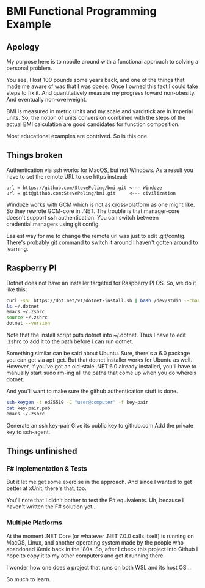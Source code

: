 # BMI Functional Programming Example

## Apology

My purpose here is to noodle around with a functional approach to solving a personal problem.

You see, I lost 100 pounds some years back, and one of the things that made me aware of was that I was obese. Once I owned this fact I could take steps to fix it. And quantitatively measure my progress toward non-obesity. And eventually non-overweight.

BMI is measured in metric units and my scale and yardstick are in Imperial units. So, the notion of units conversion combined with the steps of the actual BMI calculation are good candidates for function composition.

Most educational examples are contrived. So is this one.

## Things broken

Authentication via ssh works for MacOS, but not Windows. As a result you have to set the remote URL to use https instead:

```text
url = https://github.com/StevePoling/bmi.git <--- Windoze
url = git@github.com:StevePoling/bmi.git     <--- civilization
```

Windoze works with GCM which is not as cross-platform as one might like. So they rewrote GCM-core in .NET. The trouble is that manager-core doesn't support ssh authentication. You can switch between credential.managers using git config.

Easiest way for me to change the remote url was just to edit .git/config. There's probably git command to switch it around I haven't gotten around to learning.

## Raspberry PI

Dotnet does not have an installer targeted for Raspberry PI OS. So, we do it like this:

```zsh
curl -sSL https://dot.net/v1/dotnet-install.sh | bash /dev/stdin --channel Current
ls ~/.dotnet
emacs ~/.zshrc
source ~/.zshrc
dotnet --version
```

Note that the install script puts dotnet into ~/.dotnet. Thus I have
to edit .zshrc to add it to the path before I can run dotnet.

Something similar can be said about Ubuntu. Sure, there's a 6.0
package you can get via apt-get. But that dotnet installer works for
Ubuntu as well. However, if you've got an old-stale .NET 6.0 already
installed, you'll have to manually start sudo rm-ing all the paths
that come up when you do whereis dotnet.

And you'll want to make sure the github authentication stuff is done.

```zsh
ssh-keygen -t ed25519 -C "user@computer" -f key-pair
cat key-pair.pub
emacs ~/.zshrc
```

Generate an ssh key-pair
Give its public key to github.com
Add the private key to ssh-agent.

## Things unfinished

### F# Implementation & Tests

But it let me get some exercise in the approach. And since I wanted to get better at xUnit, there's that, too.

You'll note that I didn't bother to test the F# equivalents. Uh, because I haven't written the F# solution yet...

### Multiple Platforms

At the moment .NET Core (or whatever .NET 7.0.0 calls itself) is running on MacOS, Linux, and another operating system made by the people who abandoned Xenix back in the '80s. So, after I check this project into Github I hope to copy it to my other computers and get it running there.

I wonder how one does a project that runs on both WSL and its host OS...

So much to learn.
